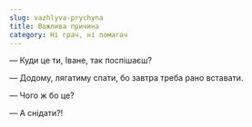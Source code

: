 ```yaml
---
slug: vazhlyva-prychyna
title: Важлива причина
category: Ні грач, ні помагач
---
```

— Куди це ти, Іване, так поспішаєш?

— Додому, лягатиму спати, бо завтра треба рано вставати.

— Чого ж бо це?

— А снідати?!
